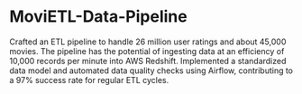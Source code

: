# MoviETL-Data-Pipeline
Crafted an ETL pipeline to handle 26 million user ratings and about 45,000 movies. The pipeline has the potential of ingesting data at an efficiency of 10,000 records per minute into AWS Redshift. Implemented a standardized data model and automated data quality checks using Airflow, contributing to a 97% success rate for regular ETL cycles.
